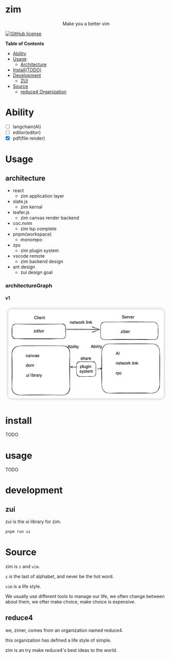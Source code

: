 # zim

  <p align="center">Make you a better vim</p>

[![GitHub license](https://img.shields.io/github/license/happysmile12321/zim)](https://github.com/happysmile12321/zim/blob/master/LICENSE)

<!-- markdown-toc start - Don't edit this section. Run M-x markdown-toc-refresh-toc -->

**Table of Contents**

- [Ability](#Ability)
- [Usage](#usage)
  - [Architecture](#architecture)
- [Install(TODO)](#install)
- [Development](#development)
  - [ZUI](#zui)
- [Source](#source)
  - [reduce4 Organization](#reduce4)

<!-- markdown-toc end -->

# Ability

- [ ] langchain(AI)
- [ ] editor(editor)
- [x] pdf(file render)

# Usage

## architecture

- react
  - zim application layer
- slate.js
  - zim kernal
- leafer.js
  - zim canvas render backend
- coc.nvim
  - zim lsp complete
- pnpm(workspace)
  - monorepo
- zps
  - zim plugin system
- vscode remote
  - zim backend design
- ant design
  - zui design goal

### architectureGraph

#### v1

![architecture v1](./assets/architecture-v1.png)

# install

TODO

# usage

TODO

# development

## zui

zui is the ui library for zim.

```sh
pnpm run ui
```

# Source

zim is `z` and `vim`.

`z` is the last of alphabet, and never be the hot word.

`vim` is a life style.

We usually use different tools to manage our life, we often change between about them, we ofter make choice, make choice is expensive.

## reduce4

we, zimer, comes from an organization named reduce4.

this organization has defined a life style of simple.

zim is an try make reduce4's best ideas to the world.
